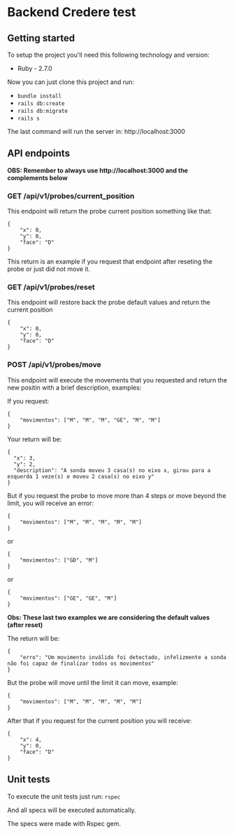 Backend Credere test
===

## Getting started

To setup the project you'll need this following technology and version:

- Ruby - 2.7.0

Now you can just clone this project and run:
- `bundle install`
- `rails db:create`
- `rails db:migrate`
- `rails s`

The last command will run the server in: http://localhost:3000

API endpoints
---

**OBS: Remember to always use http://localhost:3000 and the complements below**

### GET /api/v1/probes/current_position

This endpoint will return the probe current position something like that:

    {
        "x": 0,
        "y": 0,
        "face": "D"
    }

This return is an example if you request that endpoint after reseting the probe or just did not move it.

### GET /api/v1/probes/reset

This endpoint will restore back the probe default values and return the current position

    {
        "x": 0,
        "y": 0,
        "face": "D"
    }

### POST /api/v1/probes/move

This endpoint will execute the movements that you requested and return the new positin with a brief description, examples:

If you request:

    {
        "movimentos": ["M", "M", "M", "GE", "M", "M"]
    }
    
Your return will be:

    {
      "x": 3,
      "y": 2,
      "description": "A sonda moveu 3 casa(s) no eixo x, girou para a esquerda 1 veze(s) e moveu 2 casa(s) no eixo y"
    }
    
But if you request the probe to move more than 4 steps or move beyond the limit, you will receive an error:

    {
        "movimentos": ["M", "M", "M", "M", "M"]
    }
    
or

    {
        "movimentos": ["GD", "M"]
    }
    
or

    {
        "movimentos": ["GE", "GE", "M"]
    }

**Obs: These last two examples we are considering the default values (after reset)**

The return will be:

    {
        "erro": "Um movimento inválido foi detectado, infelizmente a sonda não foi capaz de finalizar todos os movimentos"
    }

But the probe will move until the limit it can move, example:

    {
        "movimentos": ["M", "M", "M", "M", "M"]
    }

After that if you request for the current position you will receive:

    {
        "x": 4,
        "y": 0,
        "face": "D"
    }

Unit tests
---

To execute the unit tests just run:
`rspec`

And all specs will be executed automatically.

The specs were made with Rspec gem.
